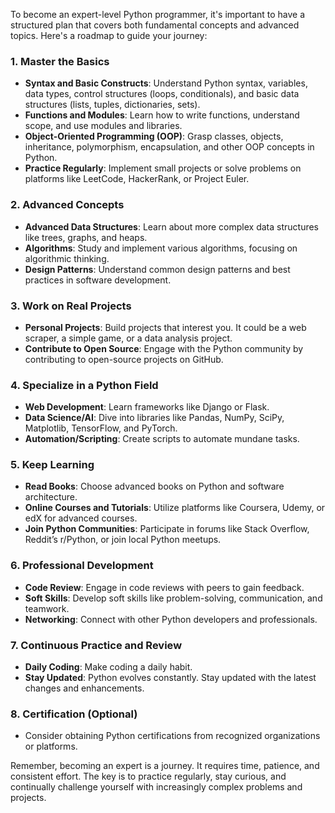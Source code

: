 To become an expert-level Python programmer, it's important to have a structured plan that covers both fundamental
concepts and advanced topics. Here's a roadmap to guide your journey:

### 1. Master the Basics

- **Syntax and Basic Constructs**: Understand Python syntax, variables, data types, control structures (loops,
  conditionals), and basic data structures (lists, tuples, dictionaries, sets).
- **Functions and Modules**: Learn how to write functions, understand scope, and use modules and libraries.
- **Object-Oriented Programming (OOP)**: Grasp classes, objects, inheritance, polymorphism, encapsulation, and other OOP
  concepts in Python.
- **Practice Regularly**: Implement small projects or solve problems on platforms like LeetCode, HackerRank, or Project
  Euler.

### 2. Advanced Concepts

- **Advanced Data Structures**: Learn about more complex data structures like trees, graphs, and heaps.
- **Algorithms**: Study and implement various algorithms, focusing on algorithmic thinking.
- **Design Patterns**: Understand common design patterns and best practices in software development.

### 3. Work on Real Projects

- **Personal Projects**: Build projects that interest you. It could be a web scraper, a simple game, or a data analysis
  project.
- **Contribute to Open Source**: Engage with the Python community by contributing to open-source projects on GitHub.

### 4. Specialize in a Python Field

- **Web Development**: Learn frameworks like Django or Flask.
- **Data Science/AI**: Dive into libraries like Pandas, NumPy, SciPy, Matplotlib, TensorFlow, and PyTorch.
- **Automation/Scripting**: Create scripts to automate mundane tasks.

### 5. Keep Learning

- **Read Books**: Choose advanced books on Python and software architecture.
- **Online Courses and Tutorials**: Utilize platforms like Coursera, Udemy, or edX for advanced courses.
- **Join Python Communities**: Participate in forums like Stack Overflow, Reddit’s r/Python, or join local Python
  meetups.

### 6. Professional Development

- **Code Review**: Engage in code reviews with peers to gain feedback.
- **Soft Skills**: Develop soft skills like problem-solving, communication, and teamwork.
- **Networking**: Connect with other Python developers and professionals.

### 7. Continuous Practice and Review

- **Daily Coding**: Make coding a daily habit.
- **Stay Updated**: Python evolves constantly. Stay updated with the latest changes and enhancements.

### 8. Certification (Optional)

- Consider obtaining Python certifications from recognized organizations or platforms.

Remember, becoming an expert is a journey. It requires time, patience, and consistent effort. The key is to practice
regularly, stay curious, and continually challenge yourself with increasingly complex problems and projects.
